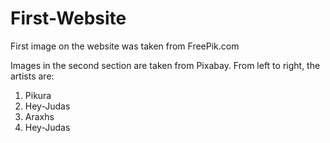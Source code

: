 # First-Website
First image on the website was taken from FreePik.com

Images in the second section are taken from Pixabay. From left to right, the artists are:
1. Pikura
2. Hey-Judas
3. Araxhs
4. Hey-Judas 
